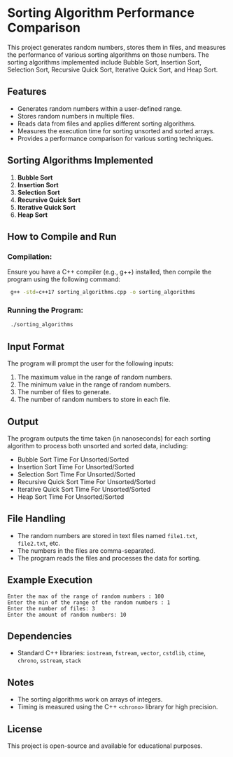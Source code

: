 # Sorting Algorithm Performance Comparison

This project generates random numbers, stores them in files, and measures the performance of various sorting algorithms on those numbers. The sorting algorithms implemented include Bubble Sort, Insertion Sort, Selection Sort, Recursive Quick Sort, Iterative Quick Sort, and Heap Sort.

## Features
- Generates random numbers within a user-defined range.
- Stores random numbers in multiple files.
- Reads data from files and applies different sorting algorithms.
- Measures the execution time for sorting unsorted and sorted arrays.
- Provides a performance comparison for various sorting techniques.

## Sorting Algorithms Implemented
1. **Bubble Sort**
2. **Insertion Sort**
3. **Selection Sort**
4. **Recursive Quick Sort**
5. **Iterative Quick Sort**
6. **Heap Sort**

## How to Compile and Run

### Compilation:
Ensure you have a C++ compiler (e.g., g++) installed, then compile the program using the following command:

```bash
 g++ -std=c++17 sorting_algorithms.cpp -o sorting_algorithms
```

### Running the Program:

```bash
 ./sorting_algorithms
```

## Input Format
The program will prompt the user for the following inputs:
1. The maximum value in the range of random numbers.
2. The minimum value in the range of random numbers.
3. The number of files to generate.
4. The number of random numbers to store in each file.

## Output
The program outputs the time taken (in nanoseconds) for each sorting algorithm to process both unsorted and sorted data, including:

- Bubble Sort Time For Unsorted/Sorted
- Insertion Sort Time For Unsorted/Sorted
- Selection Sort Time For Unsorted/Sorted
- Recursive Quick Sort Time For Unsorted/Sorted
- Iterative Quick Sort Time For Unsorted/Sorted
- Heap Sort Time For Unsorted/Sorted

## File Handling
- The random numbers are stored in text files named `file1.txt`, `file2.txt`, etc.
- The numbers in the files are comma-separated.
- The program reads the files and processes the data for sorting.

## Example Execution
```shell
Enter the max of the range of random numbers : 100
Enter the min of the range of the random numbers : 1
Enter the number of files: 3
Enter the amount of random numbers: 10
```

## Dependencies
- Standard C++ libraries: `iostream`, `fstream`, `vector`, `cstdlib`, `ctime`, `chrono`, `sstream`, `stack`

## Notes
- The sorting algorithms work on arrays of integers.
- Timing is measured using the C++ `<chrono>` library for high precision.

## License
This project is open-source and available for educational purposes.

